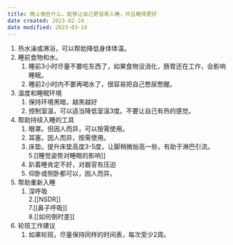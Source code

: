 ```yaml
---
title: 晚上做些什么，能够让自己更容易入睡，并且睡得更好
date created: 2023-02-24
date modified: 2023-03-14
---
```

1. 热水澡或淋浴，可以帮助降低身体体温。
2. 睡前食物和水。
	1. 睡前3小时尽量不要吃东西了，如果食物没消化，肠胃还在工作，会影响睡眠。
	2. 睡前2小时内不要再喝水了，很容易把自己憋尿憋醒。
3. 温度和睡眠环境
	1. 保持环境黑暗，越黑越好
	2. 控制室温，可以适当降低室温3度。不要让自己有热的感觉。
4. 帮助持续入睡的工具
	1. 眼罩。但因人而异，可以按需使用。
	2. 耳塞。因人而异，按需使用。
	3. 床垫。提升床垫高度3-5度，让脚稍微抬高一些，有助于淋巴引流。  
5.[[睡觉姿势对睡眠的影响]]
	1. 趴着睡肯定不好，对器官有压迫
	2. 仰卧或侧卧都可以，因人而异。
6. 帮助重新入睡
	1. 深呼吸  
	2.[[NSDR]]  
7.[[鼻子呼吸]]  
8.[[如何倒时差]]
9. 轮班工作建议
	1. 如果轮班，尽量保持同样的时间表，每次至少2周。
